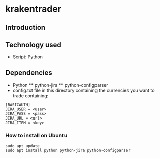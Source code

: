 # krakentrader

## Introduction


## Technology used
* Script: Python

## Dependencies
* Python
** python-jira
** python-configparser
* config.txt file in this directory containing the currencies you want to trade containing:
```
[BASICAUTH]
JIRA_USER = <user>
JIRA_PASS = <pass>
JIRA_URL = <url>
JIRA_ITEM = <key>
```

### How to install on Ubuntu
```
sudo apt update
sudo apt install python python-jira python-configparser
```
